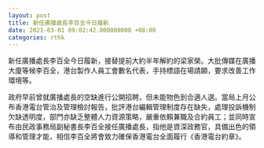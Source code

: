 ```yaml
---
layout: post
title: 新任廣播處長李百全今日履新
date: 2021-03-01 09:02:42.000000000 +08:00
categories: rthk
---
```


新任廣播處長李百全今日履新，接替提前大約半年解約的梁家榮。大批傳媒在廣播大廈等候李百全，港台製作人員工會數名代表，手持標語在場請願，要求改善工作環境等。

政府早前曾就廣播處長的空缺進行公開招聘，但未能物色到合適人選。當局上月公布香港電台管治及管理檢討報告，批評港台編輯管理制度存在缺失，處理投訴機制欠缺透明度，部門亦缺乏整體人力資源策略，嚴重依賴兼職及合約員工；並同時宣布由民政事務局副秘書長李百全接任廣播處長，指他是資深政務官，具備出色的領導和管理才能，相信李百全將會致力確保香港電台全面履行《香港電台約章》。
